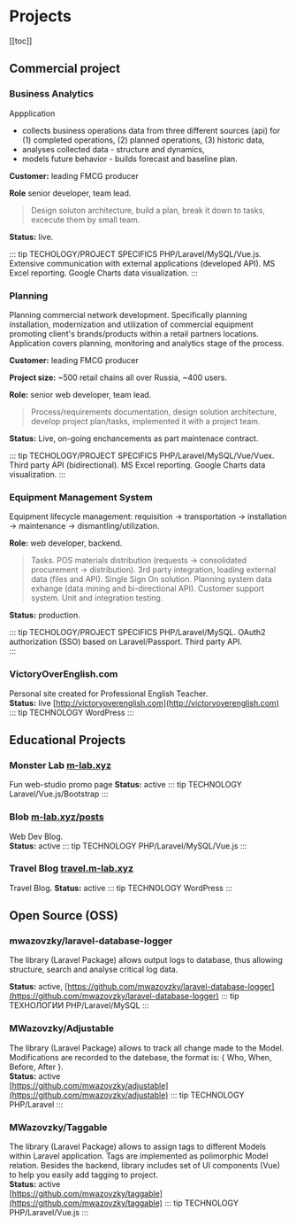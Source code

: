 <link rel="stylesheet" type="text/css" href="/style.css">

# Projects

[[toc]]

## Commercial project
### Business Analytics
Appplication 
- collects business operations data from three different sources (api) for (1) completed operations, (2) planned operations, (3) historic data,
- analyses collected data - structure and dynamics, 
- models future behavior - builds forecast and baseline plan.   

**Customer:** leading FMCG producer   

**Role** senior developer, team lead.   

> Design soluton architecture, build a plan, break it down to tasks, excecute them by small team.   

**Status:** live.

::: tip TECHOLOGY/PROJECT SPECIFICS
PHP/Laravel/MySQL/Vue.js. 
Extensive communication with external applications (developed API).
MS Excel reporting.
Google Charts data visualization.
:::

### Planning
Planning commercial network development. Specifically planning installation, modernization and utilization of commercial equipment promoting client's brands/products within a retail partners locations.
Application covers planning, monitoring and analytics stage of the process.

**Customer:** leading FMCG producer  

**Project size:** ~500 retail chains all over Russia,  ~400 users. 

**Role:** senior web developer, team lead.

> Process/requirements documentation, design solution architecture, develop project plan/tasks, implemented it with a project team. 

**Status:** Live, on-going enchancements as part maintenace contract. 

::: tip TECHOLOGY/PROJECT SPECIFICS
PHP/Laravel/MySQL/Vue/Vuex.
Third party API (bidirectional). 
MS Excel reporting.
Google Charts data visualization. 
:::

### Equipment Management System
Equipment lifecycle management: requisition → transportation → installation → maintenance → dismantling/utilization. 

**Role:** web developer, backend.

> Tasks. POS materials distribution (requests → consolidated procurement → distribution). 3rd party integration, loading external data (files and API). Single Sign On solution. Planning system data exhange (data mining and bi-directional API). Customer support system. Unit and integration testing.

**Status:** production.

::: tip TECHOLOGY/PROJECT SPECIFICS
PHP/Laravel/MySQL. 
OAuth2 authorization (SSO) based on Laravel/Passport.
Third party API.   
:::

### VictoryOverEnglish.com
Personal site created for Professional English Teacher.   
**Status:** live
[http://victoryoverenglish.com](http://victoryoverenglish.com)
::: tip TECHNOLOGY
WordPress
:::

## Educational Projects
### Monster Lab [m-lab.xyz](http://m-lab.xyz)
Fun web-studio promo page
**Status:** active 
::: tip TECHNOLOGY
Laravel/Vue.js/Bootstrap 
:::

### Blob [m-lab.xyz/posts](http://m-lab.xyz/posts)
Web Dev Blog.   
**Status:** active 
::: tip TECHNOLOGY
PHP/Laravel/MySQL/Vue.js 
:::

### Travel Blog [travel.m-lab.xyz](http://travel.m-lab.xyz)
Travel Blog.
**Status:** active
::: tip TECHNOLOGY
WordPress
:::

## Open Source (OSS)
### mwazovzky/laravel-database-logger
The library (Laravel Package) allows output logs to database, thus allowing structure, search and analyse critical log data. 

**Status:** active,
[https://github.com/mwazovzky/laravel-database-logger](https://github.com/mwazovzky/laravel-database-logger)
::: tip ТЕХНОЛОГИИ
PHP/Laravel/MySQL
:::

### MWazovzky/Adjustable
The library (Laravel Package) allows to track all change made to the Model.
Modifications are recorded to the datebase, the format is: { Who, When, Before, After }.   
**Status:** active   
[https://github.com/mwazovzky/adjustable](https://github.com/mwazovzky/adjustable)
::: tip TECHNOLOGY
PHP/Laravel
:::

### MWazovzky/Taggable
The library (Laravel Package) allows to assign tags to different Models within Laravel application. 
Tags are implemented as polimorphic Model relation. 
Besides the backend, library includes set of UI components (Vue) to help you easily add tagging to project.   
**Status:** active     
[https://github.com/mwazovzky/taggable](https://github.com/mwazovzky/taggable)
::: tip TECHNOLOGY
PHP/Laravel/Vue.js
:::
